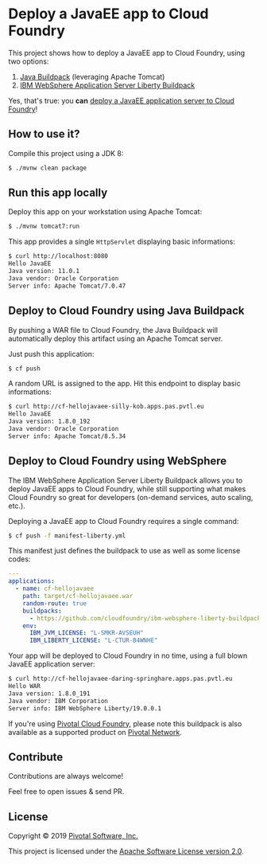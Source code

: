 # Deploy a JavaEE app to Cloud Foundry

This project shows how to deploy a JavaEE app to Cloud Foundry, using two options:
  1. [Java Buildpack](https://github.com/cloudfoundry/java-buildpack) (leveraging Apache Tomcat)
  2. [IBM WebSphere Application Server Liberty Buildpack](https://github.com/cloudfoundry/ibm-websphere-liberty-buildpack)

Yes, that's true: you **can** [deploy a JavaEE application server to Cloud Foundry](https://content.pivotal.io/pivotal-blog/new-tools-from-pivotal-ibm-pave-the-way-for-java-ee-websphere-apps-to-move-to-cloud-foundry-and-kubernetes)!

## How to use it?

Compile this project using a JDK 8:
```bash
$ ./mvnw clean package
```

## Run this app locally

Deploy this app on your workstation using Apache Tomcat:
```bash
$ ./mvnw tomcat7:run
```

This app provides a single `HttpServlet` displaying basic informations:
```bash
$ curl http://localhost:8080
Hello JavaEE
Java version: 11.0.1
Java vendor: Oracle Corporation
Server info: Apache Tomcat/7.0.47
```

## Deploy to Cloud Foundry using Java Buildpack

By pushing a WAR file to Cloud Foundry, the Java Buildpack will automatically
deploy this artifact using an Apache Tomcat server.

Just push this application:
```bash
$ cf push
```

A random URL is assigned to the app. Hit this endpoint to display basic
informations:
```bash
$ curl http://cf-hellojavaee-silly-kob.apps.pas.pvtl.eu
Hello JavaEE
Java version: 1.8.0_192
Java vendor: Oracle Corporation
Server info: Apache Tomcat/8.5.34
```

## Deploy to Cloud Foundry using WebSphere

The IBM WebSphere Application Server Liberty Buildpack allows you to
deploy JavaEE apps to Cloud Foundry, while still supporting what makes
Cloud Foundry so great for developers (on-demand services,
auto scaling, etc.).

Deploying a JavaEE app to Cloud Foundry requires a single command:
```bash
$ cf push -f manifest-liberty.yml
```

This manifest just defines the buildpack to use as well as some license codes:
```yaml
---
applications:
  - name: cf-hellojavaee
    path: target/cf-hellojavaee.war
    random-route: true
    buildpacks:
      - https://github.com/cloudfoundry/ibm-websphere-liberty-buildpack.git
    env:
      IBM_JVM_LICENSE: "L-SMKR-AVSEUH"
      IBM_LIBERTY_LICENSE: "L-CTUR-B4WNHE"
```

Your app will be deployed to Cloud Foundry in no time, using a full blown
JavaEE application server:
```bash
$ curl http://cf-hellojavaee-daring-springhare.apps.pas.pvtl.eu
Hello WAR
Java version: 1.8.0_191
Java vendor: IBM Corporation
Server info: IBM WebSphere Liberty/19.0.0.1
```

If you're using [Pivotal Cloud Foundry](https://pivotal.io/platform/pivotal-application-service),
please note this buildpack is
also available as a supported product on
[Pivotal Network](https://network.pivotal.io/products/ibm-websphere-liberty).

## Contribute

Contributions are always welcome!

Feel free to open issues & send PR.

## License

Copyright &copy; 2019 [Pivotal Software, Inc.](https:/pivotal.io)

This project is licensed under the [Apache Software License version 2.0](https://www.apache.org/licenses/LICENSE-2.0).
